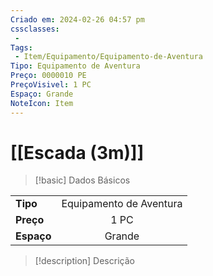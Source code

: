 ```yaml
---
Criado em: 2024-02-26 04:57 pm
cssclasses:
 - 
Tags:
 - Item/Equipamento/Equipamento-de-Aventura
Tipo: Equipamento de Aventura
Preço: 0000010 PE
PreçoVisivel: 1 PC
Espaço: Grande
NoteIcon: Item
---
```

# [[Escada (3m)]]

> [!basic] Dados Básicos
> 
|            |     |
| ---------- |:---:|
| **Tipo**   |   Equipamento de Aventura   |
| **Preço**  |   1 PC   |
| **Espaço** |   Grande   |
>
 
> [!description] Descrição
> 
>
